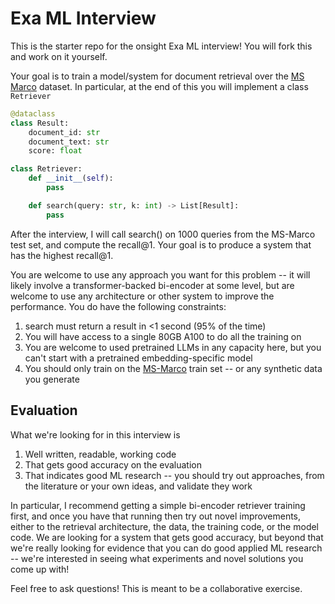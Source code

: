 # Exa ML Interview

This is the starter repo for the onsight Exa ML interview! You will fork this and work on it yourself.

Your goal is to train a model/system for document retrieval over the [MS Marco](https://huggingface.co/datasets/mteb/msmarco-v2/viewer/queries) dataset. In particular, at the end of this you will implement a class `Retriever`

```python
@dataclass
class Result:
    document_id: str
    document_text: str
    score: float

class Retriever:
    def __init__(self):
        pass

    def search(query: str, k: int) -> List[Result]:
        pass
```

After the interview, I will call search() on 1000 queries from the MS-Marco test set, and compute the recall@1. Your goal is to produce a system that has the highest recall@1. 

You are welcome to use any approach you want for this problem -- it will likely involve a transformer-backed bi-encoder at some level, but are welcome to use any architecture or other system to improve the performance. You do have the following constraints:

1. search must return a result in <1 second (95% of the time)
2. You will have access to a single 80GB A100 to do all the training on
3. You are welcome to used pretrained LLMs in any capacity here, but you can't start with a pretrained embedding-specific model
4. You should only train on the [MS-Marco](https://huggingface.co/datasets/mteb/msmarco-v2/viewer/queries) train set -- or any synthetic data you generate

## Evaluation

What we're looking for in this interview is

1) Well written, readable, working code
2) That gets good accuracy on the evaluation
3) That indicates good ML research -- you should try out approaches, from the literature or your own ideas, and validate they work

In particular, I recommend getting a simple bi-encoder retriever training first, and once you have that running then try out novel improvements, either to the retrieval architecture, the data, the training code, or the model code. We are looking for a system that gets good accuracy, but beyond that we're really looking for evidence that you can do good applied ML research -- we're interested in seeing what experiments and novel solutions you come up with!

Feel free to ask questions! This is meant to be a collaborative exercise.

